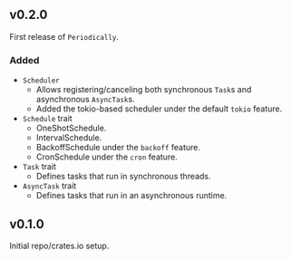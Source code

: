 ## v0.2.0

First release of `Periodically`.

### Added

* `Scheduler`
  * Allows registering/canceling both synchronous `Task`s and asynchronous `AsyncTask`s.
  * Added the tokio-based scheduler under the default `tokio` feature.
* `Schedule` trait
  * OneShotSchedule.
  * IntervalSchedule.
  * BackoffSchedule under the `backoff` feature. 
  * CronSchedule under the `cron` feature.
* `Task` trait
  * Defines tasks that run in synchronous threads.
* `AsyncTask` trait
  * Defines tasks that run in an asynchronous runtime.


## v0.1.0

Initial repo/crates.io setup.